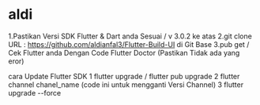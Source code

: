# aldi
 
 
 1.Pastikan Versi SDK Flutter & Dart anda Sesuai / v 3.0.2 ke atas 
 2.git clone URL : https://github.com/aldianfal3/Flutter-Build-UI di Git Base 
 3.pub get / Cek Flutter anda Dengan Code Flutter Doctor (Pastikan Tidak ada yang eror)
 
 
 cara Update Flutter SDK 
 1 flutter upgrade / flutter pub upgrade
 2 flutter channel chanel_name (code ini untuk mengganti Versi Channel)
 3 flutter upgrade --force
